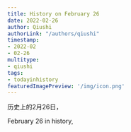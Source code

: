 ```yaml
---
title: History on February 26
date: 2022-02-26
author: Qiushi 
authorLink: "/authors/qiushi"
timestamp: 
- 2022-02
- 02-26
multitype: 
- qiushi
tags: 
- todayinhistory
featuredImagePreview: '/img/icon.png'
---
```









历史上的2月26日，

February 26 in history, 

<!--more-->


